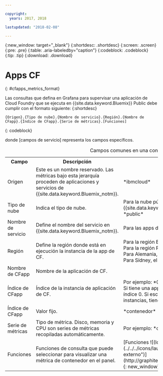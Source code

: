 ```yaml
---

copyright:
  years: 2017, 2018

lastupdated: "2018-02-08"

---
```


{:new_window: target="_blank"}
{:shortdesc: .shortdesc}
{:screen: .screen}
{:pre: .pre}
{:table: .aria-labeledby="caption"}
{:codeblock: .codeblock}
{:tip: .tip}
{:download: .download}


# Apps CF
{: #cfapps_metrics_format}

Las consultas que defina en Grafana para supervisar una aplicación de Cloud Foundry que se ejecuta en {{site.data.keyword.Bluemix}} Public debe cumplir con el formato siguiente: 
{:shortdesc}

```
{Origen}.{Tipo de nube}.{Nombre de servicio}.{Región}.{Nombre de CFapp}.{Índice de CFapp}.{Serie de métricas}.[Funciones]
```
{: codeblock}

donde [campos de servicio] representa los campos específicos.

<table>
  <caption>Campos comunes en una consulta</caption>
  <tr>
    <th>Campo</th>
	<th>Descripción</th>
	<th>Valor</th>
  </tr>
  <tr>
    <td>Origen</td>
	<td>Este es un nombre reservado. Las métricas bajo esta jerarquía proceden de aplicaciones y servicios de {{site.data.keyword.Bluemix_notm}}.</td>
	<td>*ibmcloud*</td>
  </tr>
  <tr>
    <td>Tipo de nube</td>
	<td>Indica el tipo de nube. </td>
	<td>Para la nube pública de {{site.data.keyword.Bluemix_notm}}, el valor es: *public*</td>
  </tr>
  <tr>
    <td>Nombre de servicio</td>
	<td>Define el nombre del servicio en {{site.data.keyword.Bluemix_notm}}.</td>
	<td>Para las apps de CF, el valor es: *cloud-foundry*</td>
  </tr>
  <tr>
    <td>Región</td>
	<td>Define la región donde está en ejecución la instancia de la app de CF.</td>
	<td>Para la región EE.UU. sur, el valor es: *us-south* <br>Para la región Reino Unido, el valor es :*eu-gb*  <br>Para Alemania, el valor es: *eu-de* <br>Para Sídney, el valor es: *au-syd* </td>
  </tr>
  <tr>
    <td>Nombre de CFapp</td>
	<td>Nombre de la aplicación de CF.</td>
	<td></td>
  </tr>
  <tr>
    <td>Índice de CFapp</td>
	  <td>Índice de la instancia de aplicación de CF.</td>
	  <td>Por ejemplo: *0* </br>Si tiene una app de CF con una instancia, solo habrá un índice 0. Si escala la app de CF, por ejemplo a 10 instancias, tiene de 0 a 9 como valores de índice.</td>
  </tr>
  <tr>
    <td>Índice de CFapp</td>
	<td>Valor fijo.</td>
	<td>*contenedor*</td>
  </tr>
  <tr>
    <td>Serie de métricas</td>
	<td>Tipo de métrica. Disco, memoria y CPU son series de métricas recopiladas automáticamente.</td>
	<td>Por ejemplo: *cpu-utilization* </td>
  </tr>
  <tr>
    <td>Funciones</td>
    <td>Funciones de consulta que puede seleccionar para visualizar una métrica de contenedor en el panel. </td>
    <td>[Funciones ![(Icono de enlace externo)](../../../icons/launch-glyph.svg "Icono de enlace externo")](http://graphite.readthedocs.io/en/latest/functions.html){: new_window}</td>
   </tr>
</table>




